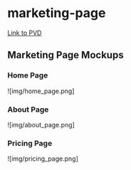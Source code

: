 # marketing-page

[Link to PVD](https://docs.google.com/document/d/1KEZ06Q_yHd8nVpVHYToFzfP6P2m8ZGHwvp02NlnUTfU/edit#)

## Marketing Page Mockups

### Home Page
![img/home_page.png]

### About Page
![img/about_page.png]

### Pricing Page
![img/pricing_page.png]